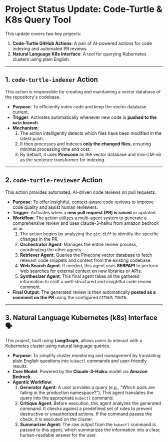 # Project Status Update: Code-Turtle & K8s Query Tool

This update covers two key projects:
1.  **Code-Turtle GitHub Actions**: A pair of AI-powered actions for code indexing and automated PR reviews.
2.  **Natural Language K8s Interface**: A tool for querying Kubernetes clusters using plain English.

---

## 1. `code-turtle-indexer` Action 

This action is responsible for creating and maintaining a vector database of the repository's codebase.

* **Purpose**: To efficiently index code and keep the vector database current.
* **Trigger**: Activates automatically whenever new code is **pushed to the `main` branch**.
* **Mechanism**:
    1.  The action intelligently detects which files have been modified in the latest push.
    2.  It then processes and indexes **only the changed files**, ensuring minimal processing time and cost.
    3.  By default, it uses **Pinecone** as the vector database and mini-LM-v6 as the sentence transformer for indexing.

---

## 2. `code-turtle-reviewer` Action 

This action provides automated, AI-driven code reviews on pull requests.

* **Purpose**: To offer insightful, context-aware code reviews to improve code quality and assist human reviewers.
* **Trigger**: Activates when a **new pull request (PR) is raised** or updated.
* **Workflow**: The action utilizes a multi-agent system to generate a comprehensive review and uses claude-3-haiku from amazon bedrock as ai:
    1.  The action begins by analyzing the `git diff` to identify the specific changes in the PR.
    2.  **Orchestrator Agent**: Manages the entire review process, coordinating the other agents.
    3.  **Retriever Agent**: Queries the Pinecone vector database to fetch relevant code snippets and context from the existing codebase.
    4.  **Web Search Agent**: If needed, this agent uses **SERPAPI** to perform web searches for external context on new libraries or APIs.
    5.  **Synthesizer Agent**: This final agent takes all the gathered information to craft a well-structured and insightful code review comment.
* **Final Output**: The generated review is then automatically **posted as a comment on the PR** using the configured `GITHUB_TOKEN`.

---

## 3. Natural Language Kubernetes (k8s) Interface 🗣️

This project, built using **LangGraph**, allows users to interact with a Kubernetes cluster using natural language queries.

* **Purpose**: To simplify cluster monitoring and management by translating plain English questions into `kubectl` commands and user-friendly results.
* **Core Model**: Powered by the **Claude-3-Haiku** model via **Amazon Bedrock**.
* **Agentic Workflow**:
    1.  **Generator Agent**: A user provides a query (e.g., "Which pods are failing in the production namespace?"). This agent translates the query into the appropriate `kubectl` command.
    2.  **Critique Agent**: Before execution, this agent analyzes the generated command. It checks against a predefined set of rules to prevent destructive or unauthorized actions. If the command passes the check, it is executed on the cluster.
    3.  **Summarizer Agent**: The raw output from the `kubectl` command is passed to this agent, which summarizes the information into a clear, human-readable answer for the user.